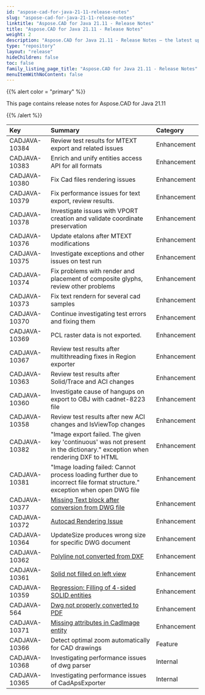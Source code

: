 ```yaml
---
id: "aspose-cad-for-java-21-11-release-notes"
slug: "aspose-cad-for-java-21-11-release-notes"
linktitle: "Aspose.CAD for Java 21.11 - Release Notes"
title: "Aspose.CAD for Java 21.11 - Release Notes"
weight: 2
description: "Aspose.CAD for Java 21.11 - Release Notes – the latest updates and fixes."
type: "repository"
layout: "release"
hideChildren: false
toc: false
family_listing_page_title: "Aspose.CAD for Java 21.11 - Release Notes"
menuItemWithNoContent: false
---
```


{{% alert color = "primary" %}}

This page contains release notes for Aspose.CAD for Java 21.11

{{% /alert %}}


|**Key**|**Summary**|**Category**|
| :- | :- | :- |
| CADJAVA-10384 | Review test results for MTEXT export and related issues | Enhancement |
| CADJAVA-10383 | Enrich and unify entities access API for all formats | Enhancement |
| CADJAVA-10380 | Fix Cad files rendering issues | Enhancement |
| CADJAVA-10379 | Fix performance issues for text export, review results. | Enhancement |
| CADJAVA-10378 | Investigate issues with VPORT creation and validate coordinate preservation | Enhancement |
| CADJAVA-10376 | Update etalons after MTEXT modifications | Enhancement |
| CADJAVA-10375 | Investigate exceptions and other issues on test run | Enhancement |
| CADJAVA-10374 | Fix problems with render and placement of composite glyphs, review other problems | Enhancement |
| CADJAVA-10373 | Fix text rendern for several cad samples | Enhancement |
| CADJAVA-10370 | Continue investigating test errors and fixing them | Enhancement |
| CADJAVA-10369 | PCL raster data is not exported. | Enhancement |
| CADJAVA-10367 | Review test results after multithreading fixes in Region exporter | Enhancement |
| CADJAVA-10363 | Review test results after Solid/Trace and ACI changes | Enhancement |
| CADJAVA-10360 | Investigate cause of hangups on export to OBJ with cadnet-8223 file | Enhancement |
| CADJAVA-10358 | Review test results after new ACI changes and IsViewTop changes | Enhancement |
| CADJAVA-10382 |  "Image export failed. The given key 'continuous' was not present in the dictionary." exception when rendering DXF to HTML | Enhancement |
| CADJAVA-10381 | "Image loading failed: Cannot process loading further due to incorrect file format structure." exception when open DWG file | Enhancement |
| CADJAVA-10377 | [Missing Text block after conversion from DWG file](https://forum.aspose.com/t/missing-text-block-after-conversion-from-dwg-file/233991/3) | Enhancement |
| CADJAVA-10372 | [Autocad Rendering Issue](https://forum.aspose.com/t/autocad-rendering-issue/234402/3) | Enhancement |
| CADJAVA-10364 | UpdateSize produces wrong size for specific DWG document | Enhancement |
| CADJAVA-10362 | [Polyline not converted from DXF](https://forum.aspose.com/t/polyline-not-converted-from-dxf/235706) | Enhancement |
| CADJAVA-10361 | [Solid not filled on left view](https://forum.aspose.com/t/solid-not-filled-on-left-view/235870) | Enhancement |
| CADJAVA-10359 | [Regression: Filling of 4-sided SOLID entities](https://forum.aspose.com/t/solid-not-filled-on-left-view/235870/2) | Enhancement |
| CADJAVA-564 | [Dwg not properly converted to PDF](https://forum.aspose.com/t/aspose-cad-for-java/203657) | Enhancement |
| CADJAVA-10371 | [Missing attributes in CadImage entity](https://forum.aspose.com/t/missing-attributes-in-cadimage-entity/234512) | Enhancement |
| CADJAVA-10366 | Detect optimal zoom automatically for CAD drawings | Feature |
| CADJAVA-10368 | Investigating performance issues of dwg parser | Internal |
| CADJAVA-10365 | Investigating performance issues of CadApsExporter | Internal |
